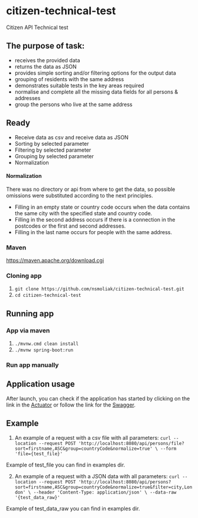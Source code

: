 # citizen-technical-test
Citizen API Technical test

## The purpose of task:
* receives the provided data 
* returns the data as JSON
* provides simple sorting and/or filtering options for the output data
* grouping of residents with the same address
* demonstrates suitable tests in the key areas required
* normalise and complete all the missing data fields for all persons & addresses
* group the persons who live at the same address

## Ready

* Receive data as csv and receive data as JSON
* Sorting by selected parameter
* Filtering by selected parameter
* Grouping by selected parameter
* Normalization

#### Normalization

There was no directory or api from where to get the data, so possible omissions were substituted according to the next principles.
  * Filling in an empty state or country code occurs when the data contains the same city with the specified state and country code.
  * Filling in the second address occurs if there is a connection in the postcodes or the first and second addresses.
  * Filling in the last name occurs for people with the same address.
  
### Maven

https://maven.apache.org/download.cgi

### Cloning app
1. `git clone https://github.com/nsmoliak/citizen-technical-test.git`
2. `cd citizen-technical-test`

## Running app

### App via maven

1. `./mvnw.cmd clean install`
2. `./mvnw spring-boot:run`

### Run app manually

## Application usage

After launch, you can check if the application has started by clicking on the link in the [Actuator](http://localhost:8080/api/actuator/health) or follow the link for the [Swagger](http://localhost:8080/api/swagger-ui/#/).

## Example
1. An example of a request with a csv file with all parameters:
`curl --location --request POST 'http://localhost:8080/api/persons/file?sort=firstname,ASC&group=countryCode&normalize=true' \
--form 'file={test_file}'`

Example of test_file you can find in examples dir.

2. An example of a request with a JSON data with all parameters:
    `curl --location --request POST 'http://localhost:8080/api/persons?sort=firstname,ASC&group=countryCode&normalize=true&filter=city,London' \
   --header 'Content-Type: application/json' \
   --data-raw '{test_data_raw}'`

Example of test_data_raw you can find in examples dir.